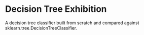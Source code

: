 # Decision Tree Exhibition
A decision tree classifier built from scratch and compared against sklearn.tree.DecisionTreeClassifier.
